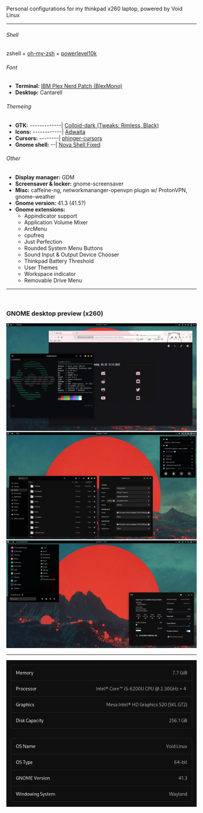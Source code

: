 <br/>
Personal configurations for my thinkpad x260 laptop, powered by Void Linux

** **

###### Shell
zshell + [oh-my-zsh](https://ohmyz.sh/) + [powerlevel10k](https://github.com/romkatv/powerlevel10k)

###### Font
* **Terminal:** [IBM Plex Nerd Patch (BlexMono)](https://www.nerdfonts.com/font-downloads)
* **Desktop:** Cantarell

###### Themeing
* **GTK:** -------------| [Colloid-dark (Tweaks: Rimless, Black)](https://www.pling.com/p/1661959)
* **Icons:** ------------| [Adwaita](https://www.youtube.com/watch?v=dQw4w9WgXcQ)
* **Cursors:** --------| [phinger-cursors](https://www.pling.com/p/1690782)
* **Gnome shell:** --| [Nova Shell Fixed](https://www.pling.com/p/1197147)

###### Other
* **Display manager:** GDM
* **Screensaver & locker:** gnome-screensaver
* **Misc:** caffeine-ng, networkmananger-openvpn plugin w/ ProtonVPN, gnome-weather
* **Gnome version:** 41.3 (41.5?)
* **Gnome extensions:**
  - Appindicator support
  - Application Volume Mixer
  - ArcMenu
  - cpufreq
  - Just Perfection
  - Rounded System Menu Buttons
  - Sound Input & Output Device Chooser
  - Thinkpad Battery Threshold
  - User Themes
  - Workspace indicator
  - Removable Drive Menu

** **

<br/>

### GNOME desktop preview (x260)
![laptoppreviewws1](XGWS1.png)
![laptoppreviewws2](XGWS2.png)
![laptoppreviewws3](XGWS3.png)

** **

![laptopabout](XSI.png)
